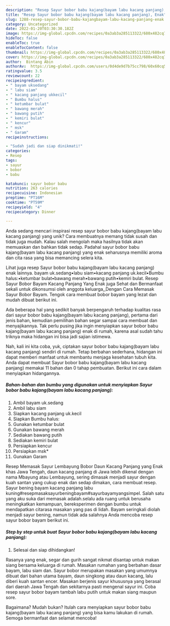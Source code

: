 ```yaml
---
description: "Resep Sayur bobor babu kajang(bayam labu kacang panjang), Enak"
title: "Resep Sayur bobor babu kajang(bayam labu kacang panjang), Enak"
slug: 1288-resep-sayur-bobor-babu-kajangbayam-labu-kacang-panjang-enak
category: Uncategorized
date: 2022-01-20T03:30:30.182Z
image: https://img-global.cpcdn.com/recipes/0a3ab3a285113322/680x482cq70/sayur-bobor-babu-kajangbayam-labu-kacang-panjang-foto-resep-utama.jpg
hideToc: false
enableToc: true
enableTocContent: false
thumbnail: https://img-global.cpcdn.com/recipes/0a3ab3a285113322/680x482cq70/sayur-bobor-babu-kajangbayam-labu-kacang-panjang-foto-resep-utama.jpg
cover: https://img-global.cpcdn.com/recipes/0a3ab3a285113322/680x482cq70/sayur-bobor-babu-kajangbayam-labu-kacang-panjang-foto-resep-utama.jpg
author:  Bintang Abin
authorAv:  https://img-global.cpcdn.com/users/0d4de9d7b75cc798/60x60cq50/avatar.jpg
ratingvalue: 3.5
reviewcount: 22
recipeingredient:
- " bayam uksedang"
- " labu siam"
- " kacang panjang ukkecil"
- " Bumbu halus"
- " ketumbar bulat"
- " bawang merah"
- " bawang putih"
- " kemiri bulat"
- " kencur"
- " msk"
- " Garam"
recipeinstructions:

- "Sudah jadi dan siap dinikmati!"
categories:
- Resep
tags:
- sayur
- bobor
- babu

katakunci: sayur bobor babu 
nutrition: 263 calories
recipecuisine: Indonesian
preptime: "PT16M"
cooktime: "PT59M"
recipeyield: "4"
recipecategory: Dinner

---
```



Anda sedang mencari inspirasi resep sayur bobor babu kajang(bayam labu kacang panjang) yang unik? Cara membuatnya memang tidak susah dan tidak juga mudah. Kalau salah mengolah maka hasilnya tidak akan memuaskan dan bahkan tidak sedap. Padahal sayur bobor babu kajang(bayam labu kacang panjang) yang enak seharusnya memiliki aroma dan cita rasa yang bisa memancing selera kita.


Lihat juga resep Sayur bobor babu kajang(bayam labu kacang panjang) enak lainnya. bayam uk.sedang•labu siam•kacang panjang uk.kecil•Bumbu halus:•ketumbar bulat•bawang merah•bawang putih•kemiri bulat. Resep Sayur Bobor Bayam Kacang Panjang Yang Enak juga Sehat dan Bermanfaat sekali untuk dikonsumsi oleh anggota keluarga,,Dengan Cara Memasak Sayur Bobor Bayam. Tengok cara membuat bobor bayam yang lezat dan mudah dibuat berikut ini.

Ada beberapa hal yang sedikit banyak berpengaruh terhadap kualitas rasa dari sayur bobor babu kajang(bayam labu kacang panjang), pertama dari jenis bahan, kemudian pemilihan bahan segar sampai cara membuat dan menyajikannya. Tak perlu pusing jika ingin menyiapkan sayur bobor babu kajang(bayam labu kacang panjang) enak di rumah, karena asal sudah tahu triknya maka hidangan ini bisa jadi sajian istimewa.


Nah, kali ini kita coba, yuk, ciptakan sayur bobor babu kajang(bayam labu kacang panjang) sendiri di rumah. Tetap berbahan sederhana, hidangan ini dapat memberi manfaat untuk membantu menjaga kesehatan tubuh kita. Anda dapat membuat Sayur bobor babu kajang(bayam labu kacang panjang) memakai 11 bahan dan 0 tahap pembuatan. Berikut ini cara dalam menyiapkan hidangannya.

<!--inarticleads1-->

##### Bahan-bahan dan bumbu yang digunakan untuk menyiapkan Sayur bobor babu kajang(bayam labu kacang panjang):

1. Ambil  bayam uk.sedang
1. Ambil  labu siam
1. Siapkan  kacang panjang uk.kecil
1. Siapkan  Bumbu halus:
1. Gunakan  ketumbar bulat
1. Gunakan  bawang merah
1. Sediakan  bawang putih
1. Sediakan  kemiri bulat
1. Persiapkan  kencur
1. Persiapkan  m*s*k*
1. Gunakan  Garam


Resep Memasak Sayur Lembayung Bobor Daun Kacang Panjang yang Enak khas Jawa Tengah, daun kacang panjang di Jawa lebih dikenal dengan nama Mbayung atau Lembayung, sering dimasak menjadi sayur dengan kuah santan yang cukup enak dan sedap dimakan, cara membuat resep. Sayur bening bayam kacang panjang labu kuning#resepmasaksayurbeningbayam#sayurbayamyangsimpel. Salah satu yang aku suka dari memasak adalah.selalu ada ruang untuk berusaha meningkatkan kemampuan, bereksperimen dengan bumbu untuk mendapatkan citarasa masakan yang pas di lidah. Bayam seringkali diolah menjadi sayur bening, namun tidak ada salahnya Anda mencoba resep sayur bobor bayam berikut ini. 

<!--inarticleads2-->

##### Step by step untuk buat Sayur bobor babu kajang(bayam labu kacang panjang):


1. Selesai dan siap dihidangkan!

Rasanya yang enak, segar dan gurih sangat nikmat disantap untuk makan siang bersama keluarga di rumah. Masakan rumahan yang berbahan dasar bayam, labu siam dan. Sayur bobor merupakan masakan yang umumnya dibuat dari bahan utama bayam, daun singkong atau daun kacang, lalu diberi kuah santan encer. Masakan berjenis sayur khususnya yang berasal dari daerah Jawa Tengah dan sekitarnya pasti mengenal sayur ini. Coba resep sayur bobor bayam tambah labu putih untuk makan siang maupun sore. 

Bagaimana? Mudah bukan? Itulah cara menyiapkan sayur bobor babu kajang(bayam labu kacang panjang) yang bisa kamu lakukan di rumah. Semoga bermanfaat dan selamat mencoba!
